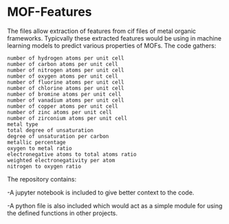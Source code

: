 # MOF-Features
The files allow extraction of features from cif files of metal organic frameworks. Typicvally these extracted features would be using in machine learning models to predict various properties of MOFs. The code gathers:

    number of hydrogen atoms per unit cell
    number of carbon atoms per unit cell
    number of nitrogen atoms per unit cell
    number of oxygen atoms per unit cell
    number of fluorine atoms per unit cell
    number of chlorine atoms per unit cell
    number of bromine atoms per unit cell
    number of vanadium atoms per unit cell
    number of copper atoms per unit cell
    number of zinc atoms per unit cell
    number of zirconium atoms per unit cell
    metal type
    total degree of unsaturation
    degree of unsaturation per carbon
    metallic percentage
    oxygen to metal ratio
    electronegative atoms to total atoms ratio
    weighted electronegativity per atom
    nitrogen to oxygen ratio




The repository contains:

-A jupyter notebook is included to give better context to the code. 

-A python  file is also included which would act as a simple module for using the defined functions in other projects.
